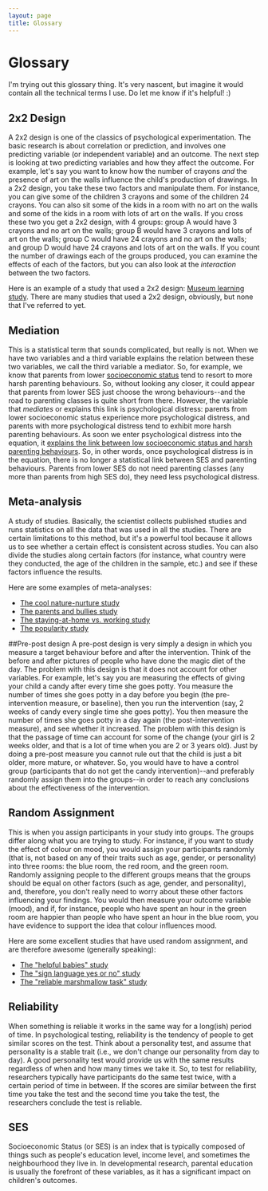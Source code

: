 ```yaml
---
layout: page
title: Glossary
---
```

# Glossary
I'm trying out this glossary thing. It's very nascent, but imagine it would contain all the technical terms I use. Do let me know if it's helpful! :)

## 2x2 Design
 A 2x2 design is one of the classics of psychological experimentation. The basic research is about correlation or prediction, and involves one predicting variable (or independent variable) and an outcome. The next step is looking at two predicting variables and how they affect the outcome. For example, let's say you want to know how the number of crayons _and_ the presence of art on the walls influence the child's production of drawings. In a 2x2 design, you take these two factors and manipulate them. For instance, you can give some of the children 3 crayons and some of the children 24 crayons. You can also sit some of the kids in a room with no art on the walls and some of the kids in a room with lots of art on the walls. If you cross these two you get a 2x2 design, with 4 groups: group A would have 3 crayons and no art on the walls; group B would have 3 crayons and lots of art on the walls; group C would have 24 crayons and no art on the walls; and group D would have 24 crayons and lots of art on the walls. If you count the number of drawings each of the groups produced, you can examine the effects of each of the factors, but you can also look at the _interaction_ between the two factors.

Here is an example of a study that used a 2x2 design: [Museum learning study](https://galpod.com/a-day-at-the-museum/). There are many studies that used a 2x2 design, obviously, but none that I've referred to yet.

## Mediation
This is a statistical term that sounds complicated, but really is not. When we have two variables and a third variable explains the relation between these two variables, we call the third variable a mediator. So, for example, we know that parents from lower [socioeconomic status](https://galpod.com/glossary#SES) tend to resort to more harsh parenting behaviours. So, without looking any closer, it could appear that parents from lower SES just choose the wrong behaviours--and the road to parenting classes is quite short from there. However, the variable that *mediates* or explains this link is psychological distress: parents from lower socioeconomic status experience more psychological distress, and parents with more psychological distress tend to exhibit more harsh parenting behaviours. As soon we enter psychological distress into the equation, it [explains the link between low socioeconomic status and harsh parenting behaviours](https://onlinelibrary.wiley.com/doi/10.1111/j.1467-8624.1990.tb02781.x/abstract). So, in other words, once psychological distress is in the equation, there is no longer a statistical link between SES and parenting behaviours. Parents from lower SES do not need parenting classes (any more than parents from high SES do), they need less psychological distress.

## Meta-analysis
A study of studies. Basically, the scientist collects published studies and runs statistics on all the data that was used in all the studies. There are certain limitations to this method, but it's a powerful tool because it allows us to see whether a certain effect is consistent across studies. You can also divide the studies along certain factors (for instance, what country were they conducted, the age of the children in the sample, etc.) and see if these factors influence the results.

Here are some examples of meta-analyses:

*   [The cool nature-nurture study](https://galpod.com/on-nature-nurture-and-in-between/)
*   [The parents and bullies study](https://galpod.com/parents-and-bullies/)
*   [The staying-at-home vs. working study](https://galpod.com/do-children-benefit-from-staying-at-home/)
*   [The popularity study](https://galpod.com/the-popularity-contest/)


##Pre-post design
A pre-post design is very simply a design in which you measure a target behaviour before and after the intervention. Think of the before and after pictures of people who have done the magic diet of the day. The problem with this design is that it does not account for other variables. For example, let's say you are measuring the effects of giving your child a candy after every time she goes potty. You measure the number of times she goes potty in a day before you begin (the pre-intervention measure, or baseline), then you run the intervention (say, 2 weeks of candy every single time she goes potty). You then measure the number of times she goes potty in a day again (the post-intervention measure), and see whether it increased. The problem with this design is that the passage of time can account for some of the change (your girl is 2 weeks older, and that is a lot of time when you are 2 or 3 years old). Just by doing a pre-post measure you cannot rule out that the child is just a bit older, more mature, or whatever. So, you would have to have a control group (participants that do not get the candy intervention)--and preferably randomly assign them into the groups--in order to reach any conclusions about the effectiveness of the intervention.

## Random Assignment
This is when you assign participants in your study into groups. The groups differ along what you are trying to study. For instance, if you want to study the effect of colour on mood, you would assign your participants randomly (that is, not based on any of their traits such as age, gender, or personality) into three rooms: the blue room, the red room, and the green room. Randomly assigning people to the different groups means that the groups should be equal on other factors (such as age, gender, and personality), and, therefore, you don't really need to worry about these other factors influencing your findings. You would then measure your outcome variable (mood), and if, for instance, people who have spent an hour in the green room are happier than people who have spent an hour in the blue room, you have evidence to support the idea that colour influences mood.

Here are some excellent studies that have used random assignment, and are therefore awesome (generally speaking):

*   [The "helpful babies" study](https://galpod.com/monkey-see-monkey-help/)
*   [The "sign language yes or no" study](https://galpod.com/baby-sign-language-what-is-it-good-for/)
*   [The "reliable marshmallow task" study](https://galpod.com/the-marshmallow-task-revisited/)


## Reliability
When something is reliable it works in the same way for a long(ish) period of time. In psychological testing, reliability is the tendency of people to get similar scores on the test. Think about a personality test, and assume that personality is a stable trait (i.e., we don't change our personality from day to day). A good personality test would provide us with the same results regardless of when and how many times we take it. So, to test for reliability, researchers typically have participants do the same test twice, with a certain period of time in between. If the scores are similar between the first time you take the test and the second time you take the test, the researchers conclude the test is reliable.

## SES
Socioeconomic Status (or SES) is an index that is typically composed of things such as people's education level, income level, and sometimes the neighbourhood they live in. In developmental research, parental education is usually the forefront of these variables, as it has a significant impact on children's outcomes.
